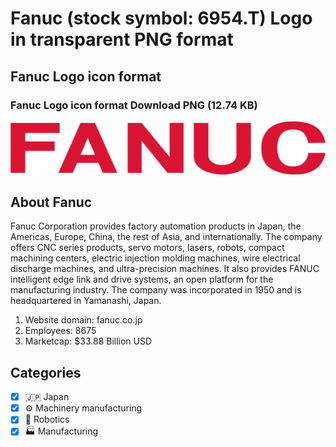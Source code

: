 # Fanuc (stock symbol: 6954.T) Logo in transparent PNG format

## Fanuc Logo icon format

### Fanuc Logo icon format Download PNG (12.74 KB)

![Fanuc Logo icon format Download PNG (12.74 KB)](/img/orig/6954.T-9970dd30.png)

## About Fanuc

Fanuc Corporation provides factory automation products in Japan, the Americas, Europe, China, the rest of Asia, and internationally. The company offers CNC series products, servo motors, lasers, robots, compact machining centers, electric injection molding machines, wire electrical discharge machines, and ultra-precision machines. It also provides FANUC intelligent edge link and drive systems, an open platform for the manufacturing industry. The company was incorporated in 1950 and is headquartered in Yamanashi, Japan.

1. Website domain: fanuc.co.jp
2. Employees: 8675
3. Marketcap: $33.88 Billion USD


## Categories
- [x] 🇯🇵 Japan
- [x] ⚙️ Machinery manufacturing
- [x] 🤖 Robotics
- [x] 🏭 Manufacturing
